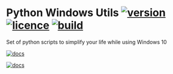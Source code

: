 # Python Windows Utils [![version](https://img.shields.io/github/v/tag/marekprochazka/python-windows-utils?color=%2331f576&label=version)](https://github.com/marekprochazka/python-windows-utils/releases) [![licence](https://img.shields.io/github/license/marekprochazka/python-windows-utils)](https://github.com/marekprochazka/python-windows-utils/blob/master/LICENSE) [![build](https://img.shields.io/github/workflow/status/marekprochazka/python-windows-utils/PWU%20unittests)](https://github.com/marekprochazka/python-windows-utils/actions/workflows/unittests.yaml) 
Set of python scripts to simplify your life while using Windows 10 
</br>

[![docs](https://img.shields.io/badge/%F0%9F%93%9A-Documentation-informational?style=for-the-badge)](https://marekprochazka.github.io/python-windows-utils/)
</br>

[![docs](https://img.shields.io/badge/%F0%9F%92%BB-Installation%20guide-1997b0?style=for-the-badge)](https://marekprochazka.github.io/python-windows-utils/)



